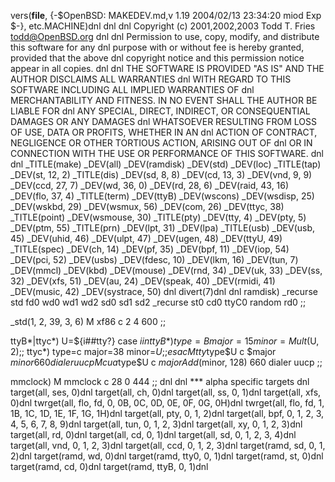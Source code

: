 vers(__file__,
	{-$OpenBSD: MAKEDEV.md,v 1.19 2004/02/13 23:34:20 miod Exp $-},
etc.MACHINE)dnl
dnl
dnl Copyright (c) 2001,2002,2003 Todd T. Fries <todd@OpenBSD.org>
dnl
dnl Permission to use, copy, modify, and distribute this software for any
dnl purpose with or without fee is hereby granted, provided that the above
dnl copyright notice and this permission notice appear in all copies.
dnl
dnl THE SOFTWARE IS PROVIDED "AS IS" AND THE AUTHOR DISCLAIMS ALL WARRANTIES
dnl WITH REGARD TO THIS SOFTWARE INCLUDING ALL IMPLIED WARRANTIES OF
dnl MERCHANTABILITY AND FITNESS. IN NO EVENT SHALL THE AUTHOR BE LIABLE FOR
dnl ANY SPECIAL, DIRECT, INDIRECT, OR CONSEQUENTIAL DAMAGES OR ANY DAMAGES
dnl WHATSOEVER RESULTING FROM LOSS OF USE, DATA OR PROFITS, WHETHER IN AN
dnl ACTION OF CONTRACT, NEGLIGENCE OR OTHER TORTIOUS ACTION, ARISING OUT OF
dnl OR IN CONNECTION WITH THE USE OR PERFORMANCE OF THIS SOFTWARE.
dnl
dnl
_TITLE(make)
_DEV(all)
_DEV(ramdisk)
_DEV(std)
_DEV(loc)
_TITLE(tap)
_DEV(st, 12, 2)
_TITLE(dis)
_DEV(sd, 8, 8)
_DEV(cd, 13, 3)
_DEV(vnd, 9, 9)
_DEV(ccd, 27, 7)
_DEV(wd, 36, 0)
_DEV(rd, 28, 6)
_DEV(raid, 43, 16)
_DEV(flo, 37, 4)
_TITLE(term)
_DEV(ttyB)
_DEV(wscons)
_DEV(wsdisp, 25)
_DEV(wskbd, 29)
_DEV(wsmux, 56)
_DEV(com, 26)
_DEV(ttyc, 38)
_TITLE(point)
_DEV(wsmouse, 30)
_TITLE(pty)
_DEV(tty, 4)
_DEV(pty, 5)
_DEV(ptm, 55)
_TITLE(prn)
_DEV(lpt, 31)
_DEV(lpa)
_TITLE(usb)
_DEV(usb, 45)
_DEV(uhid, 46)
_DEV(ulpt, 47)
_DEV(ugen, 48)
_DEV(ttyU, 49)
_TITLE(spec)
_DEV(ch, 14)
_DEV(pf, 35)
_DEV(bpf, 11)
_DEV(iop, 54)
_DEV(pci, 52)
_DEV(usbs)
_DEV(fdesc, 10)
_DEV(lkm, 16)
_DEV(tun, 7)
_DEV(mmcl)
_DEV(kbd)
_DEV(mouse)
_DEV(rnd, 34)
_DEV(uk, 33)
_DEV(ss, 32)
_DEV(xfs, 51)
_DEV(au, 24)
_DEV(speak, 40)
_DEV(rmidi, 41)
_DEV(music, 42)
_DEV(systrace, 50)
dnl
divert(7)dnl
dnl
ramdisk)
	_recurse std fd0 wd0 wd1 wd2 sd0 sd1 sd2
	_recurse st0 cd0 ttyC0 random rd0
	;;

_std(1, 2, 39, 3, 6)
	M xf86		c 2 4 600
	;;

ttyB*|ttyc*)
	U=${i##tty?}
	case $i in
	ttyB*)	type=B major=15 minor=Mult($U, 2);;
	ttyc*)	type=c major=38 minor=$U;;
	esac
	M tty$type$U c $major $minor 660 dialer uucp
	M cua$type$U c $major Add($minor, 128) 660 dialer uucp
	;;

mmclock)
	M mmclock c 28 0 444
	;;
dnl
dnl *** alpha specific targets
dnl
target(all, ses, 0)dnl
target(all, ch, 0)dnl
target(all, ss, 0, 1)dnl
target(all, xfs, 0)dnl
twrget(all, flo, fd, 0, 0B, 0C, 0D, 0E, 0F, 0G, 0H)dnl
twrget(all, flo, fd, 1, 1B, 1C, 1D, 1E, 1F, 1G, 1H)dnl
target(all, pty, 0, 1, 2)dnl
target(all, bpf, 0, 1, 2, 3, 4, 5, 6, 7, 8, 9)dnl
target(all, tun, 0, 1, 2, 3)dnl
target(all, xy, 0, 1, 2, 3)dnl
target(all, rd, 0)dnl
target(all, cd, 0, 1)dnl
target(all, sd, 0, 1, 2, 3, 4)dnl
target(all, vnd, 0, 1, 2, 3)dnl
target(all, ccd, 0, 1, 2, 3)dnl
target(ramd, sd, 0, 1, 2)dnl
target(ramd, wd, 0)dnl
target(ramd, tty0, 0, 1)dnl
target(ramd, st, 0)dnl
target(ramd, cd, 0)dnl
target(ramd, ttyB, 0, 1)dnl
